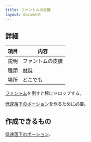 ```yaml
---
title: ファントムの皮膜
layout: document
---
```

## 詳細

|項目|内容|
|---|---|
|説明|ファントムの皮膜|
|種類|[材料](材料)|
|場所|どこでも|

[ファントム](ファントム)を倒すと稀にドロップする。

[低速落下のポーション](低速落下のポーション)を作るために必要。

## 作成できるもの

[低速落下のポーション](低速落下のポーション)、
